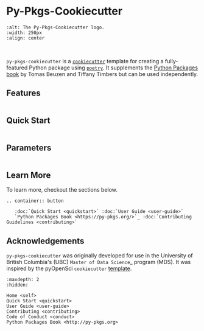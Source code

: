# Py-Pkgs-Cookiecutter

```{image} _static/hex.png
:alt: The Py-Pkgs-Cookiecutter logo.
:width: 250px
:align: center
```

<br>

`py-pkgs-cookiecutter` is a [`cookiecutter`](https://cookiecutter.readthedocs.io/en/latest/) template for creating a fully-featured Python package using [`poetry`](https://python-poetry.org). It supplements the [Python Packages book](https://py-pkgs.org) by Tomas Beuzen and Tiffany Timbers but can be used independently.

## Features

```{include} stubs/features-stub.md
```

## Quick Start

```{include} stubs/quickstart-stub.md
```

## Parameters

```{include} stubs/parameters-stub.md
```

## Learn More

To learn more, checkout the sections below.

```{eval-rst}
.. container:: button

   :doc:`Quick Start <quickstart>` :doc:`User Guide <user-guide>`
   `Python Packages Book <https://py-pkgs.org/>`_ :doc:`Contributing Guidelines <contributing>`
```

## Acknowledgements

`py-pkgs-cookiecutter` was originally developed for use in the University of British Columbia's (UBC) `Master of Data Science`_ program (MDS). It was inspired by the pyOpenSci `cookiecutter` [template](https://github.com/pyOpenSci/cookiecutter-pyopensci).

```{toctree}
:maxdepth: 2
:hidden:

Home <self>
Quick Start <quickstart>
User Guide <user-guide>
Contributing <contributing>
Code of Conduct <conduct>
Python Packages Book <http://py-pkgs.org>
```

